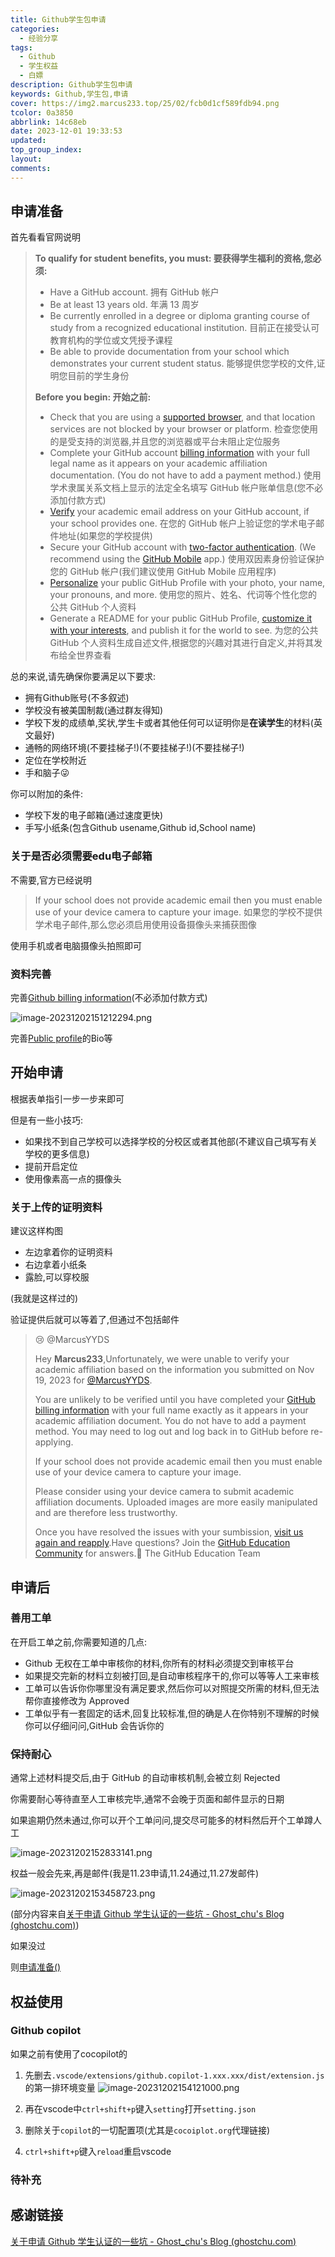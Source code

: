 ```yaml
---
title: Github学生包申请
categories:
  - 经验分享
tags:
  - Github
  - 学生权益
  - 白嫖
description: Github学生包申请
keywords: Github,学生包,申请
cover: https://img2.marcus233.top/25/02/fcb0d1cf589fdb94.png
tcolor: 0a3850
abbrlink: 14c68eb
date: 2023-12-01 19:33:53
updated: 
top_group_index: 
layout: 
comments:
---
```


## 申请准备

首先看看官网说明
> **To qualify for student benefits, you must:
> 要获得学生福利的资格,您必须:**
> - Have a GitHub account.
>   拥有 GitHub 帐户
> - Be at least 13 years old.
>   年满 13 周岁
> - Be currently enrolled in a degree or diploma granting course of study from a recognized educational institution.
>   目前正在接受认可教育机构的学位或文凭授予课程
> - Be able to provide documentation from your school which demonstrates your current student status.
>   能够提供您学校的文件,证明您目前的学生身份
>
> **Before you begin: 开始之前:**
>
> - Check that you are using a [supported browser](https://docs.github.com/en/get-started/using-github/supported-browsers), and that location services are not blocked by your browser or platform.
>   检查您使用的是受支持的浏览器,并且您的浏览器或平台未阻止定位服务
> - Complete your GitHub account [billing information](https://github.com/settings/billing/payment_information) with your full legal name as it appears on your academic affiliation documentation. (You do not have to add a payment method.)
>   使用学术隶属关系文档上显示的法定全名填写 GitHub 帐户账单信息(您不必添加付款方式)
> - [Verify](https://docs.github.com/en/account-and-profile/setting-up-and-managing-your-personal-account-on-github/managing-email-preferences/adding-an-email-address-to-your-github-account) your academic email address on your GitHub account, if your school provides one.
>   在您的 GitHub 帐户上验证您的学术电子邮件地址(如果您的学校提供)
> - Secure your GitHub account with [two-factor authentication](https://docs.github.com/en/authentication/securing-your-account-with-two-factor-authentication-2fa). (We recommend using the [GitHub Mobile](https://docs.github.com/en/authentication/securing-your-account-with-two-factor-authentication-2fa/configuring-two-factor-authentication#configuring-two-factor-authentication-using-github-mobile) app.)
>   使用双因素身份验证保护您的 GitHub 帐户(我们建议使用 GitHub Mobile 应用程序)
> - [Personalize](https://docs.github.com/en/account-and-profile/setting-up-and-managing-your-github-profile/customizing-your-profile/personalizing-your-profile) your public GitHub Profile with your photo, your name, your pronouns, and more.
>   使用您的照片、姓名、代词等个性化您的公共 GitHub 个人资料
> - Generate a README for your public GitHub Profile, [customize it with your interests](https://docs.github.com/en/account-and-profile/setting-up-and-managing-your-github-profile/customizing-your-profile/managing-your-profile-readme), and publish it for the world to see.
>   为您的公共 GitHub 个人资料生成自述文件,根据您的兴趣对其进行自定义,并将其发布给全世界查看
>

总的来说,请先确保你要满足以下要求:
- 拥有Github账号(不多叙述)
- 学校没有被美国制裁(通过群友得知)
- 学校下发的成绩单,奖状,学生卡或者其他任何可以证明你是**在读学生**的材料(英文最好)
- 通畅的网络环境(不要挂梯子!)(不要挂梯子!)(不要挂梯子!)
- 定位在学校附近
- 手和脑子😜

你可以附加的条件:
- 学校下发的电子邮箱(通过速度更快)
- 手写小纸条(包含Github usename,Github id,School name)

### 关于是否必须需要edu电子邮箱

不需要,官方已经说明
> If your school does not provide academic email then you must enable use of your device camera to capture your image.
> 如果您的学校不提供学术电子邮件,那么您必须启用使用设备摄像头来捕获图像

使用手机或者电脑摄像头拍照即可

### 资料完善

完善[Github billing information](https://github.com/settings/billing/payment_information)(不必添加付款方式)

![image-20231202151212294.png](https://img2.marcus233.top/25/02/14643e3742659c68.png)

完善[Public profile](https://github.com/settings/profile)的Bio等

## 开始申请

根据表单指引一步一步来即可

但是有一些小技巧:
- 如果找不到自己学校可以选择学校的分校区或者其他部(不建议自己填写有关学校的更多信息)
- 提前开启定位
- 使用像素高一点的摄像头

### 关于上传的证明资料

建议这样构图
- 左边拿着你的证明资料
- 右边拿着小纸条
- 露脸,可以穿校服

(我就是这样过的)

验证提供后就可以等着了,但通过不包括邮件
> 😢 @MarcusYYDS
>
> Hey **Marcus233**,Unfortunately, we were unable to verify your academic affiliation based on the information you submitted on Nov 19, 2023 for [@MarcusYYDS](https://github.com/MarcusYYDS).
>
> You are unlikely to be verified until you have completed your [GitHub billing information](https://github.com/settings/billing/payment_information) with your full name exactly as it appears in your academic affiliation document. You do not have to add a payment method. You may need to log out and log back in to GitHub before re-applying.
>
> If your school does not provide academic email then you must enable use of your device camera to capture your image.
>
> Please consider using your device camera to submit academic affiliation documents. Uploaded images are more easily manipulated and are therefore less trustworthy. 
>
> Once you have resolved the issues with your sumbission, [visit us again and reapply](https://education.github.com/).Have questions? Join the [GitHub Education Community](https://github.com/orgs/community/discussions/categories/github-education) for answers.💖 The GitHub Education Team

## 申请后

### 善用工单

在开启工单之前,你需要知道的几点:
- Github 无权在工单中审核你的材料,你所有的材料必须提交到审核平台
- 如果提交完新的材料立刻被打回,是自动审核程序干的,你可以等等人工来审核
- 工单可以告诉你你哪里没有满足要求,然后你可以对照提交所需的材料,但无法帮你直接修改为 Approved
- 工单似乎有一套固定的话术,回复比较标准,但的确是人在你特别不理解的时候你可以仔细问问,GitHub 会告诉你的

### 保持耐心

通常上述材料提交后,由于 GitHub 的自动审核机制,会被立刻 Rejected

你需要耐心等待直至人工审核完毕,通常不会晚于页面和邮件显示的日期

如果逾期仍然未通过,你可以开个工单问问,提交尽可能多的材料然后开个工单蹲人工

![image-20231202152833141.png](https://img2.marcus233.top/25/02/bcb64b0a92c80df4.png)

权益一般会先来,再是邮件(我是11.23申请,11.24通过,11.27发邮件)

![image-20231202153458723.png](https://img2.marcus233.top/25/02/9b5dc085c38ec172.png)

(部分内容来自[关于申请 Github 学生认证的一些坑 - Ghost_chu's Blog (ghostchu.com)](https://www.ghostchu.com/github-education/))

如果没过

则[申请准备()](#申请准备)

## 权益使用

### Github copilot

如果之前有使用了cocopilot的
1. 先删去`.vscode/extensions/github.copilot-1.xxx.xxx/dist/extension.js`的第一排环境变量
![image-20231202154121000.png](https://img2.marcus233.top/25/02/90df91603b74dbba.png)

2. 再在vscode中`ctrl+shift+p`键入`setting`打开`setting.json`
3. 删除关于`copilot`的一切配置项(尤其是`cocoiplot.org`代理链接)
4. `ctrl+shift+p`键入`reload`重启vscode

### 待补充

## 感谢链接

[关于申请 Github 学生认证的一些坑 - Ghost_chu's Blog (ghostchu.com)](https://www.ghostchu.com/github-education/)

